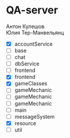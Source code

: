 QA-server
=========
Антон Кулешов  
Юлия Тер-Манвельянц


- [x] accountService
- [ ] base
- [ ] chat
- [ ] dbService
- [ ] frontend
- [x] frontend
- [x] gameClasses
- [ ] gameMechanic
- [ ] gameMechanic
- [ ] gameMechanic
- [ ] main
- [ ] messageSystem
- [x] resource
- [ ] util
